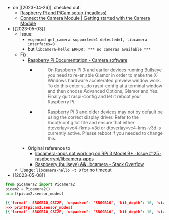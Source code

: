 - on [[2023-04-26]], checked out:
    - [Raspberry Pi and PiCam setup (headless)](https://gist.github.com/sageworksstudio/b0954d2d6cfac7d4a00e776953324a2c)
    - [Connect the Camera Module | Getting started with the Camera Module](https://projects.raspberrypi.org/en/projects/getting-started-with-picamera/2)
- [[2023-05-03]]
    - Issue:
        - `vcgencmd get_camera`: `supported=1 detected=1, libcamera interfaces=0`
        - but `libcamera-hello`: `ERROR: *** no cameras available ***`
    - Fix:
        - [Raspberry Pi Documentation - Camera software](https://www.raspberrypi.com/documentation/computers/camera_software.html)
            - > On Raspberry Pi 3 and earlier devices running Bullseye you need to re-enable Glamor in order to make the X-Windows hardware accelerated preview window work. To do this enter sudo raspi-config at a terminal window and then choose Advanced Options, Glamor and Yes. Finally quit raspi-config and let it reboot your Raspberry Pi.
            - > Raspberry Pi 3 and older devices may not by default be using the correct display driver. Refer to the /boot/config.txt file and ensure that either dtoverlay=vc4-fkms-v3d or dtoverlay=vc4-kms-v3d is currently active. Please reboot if you needed to change this.
        - Original reference to
            - [libcamera-apps not working on RPi 3 Model B+ · Issue #125 · raspberrypi/libcamera-apps](https://github.com/raspberrypi/libcamera-apps/issues/125)
            - [Raspbeery (bullseye) && libcamera - Stack Overflow](https://stackoverflow.com/questions/71709549/raspbeery-bullseye-libcamera/71712175#71712175)
    - Usage: `libcamera-hello -t 0` for no timeout
- [[2023-05-08]]
```python
from picamera2 import Picamera2
picam2 = Picamera2()
print(picam2.sensor_modes)
```

```json
[{'format': SRGGB10_CSI2P, 'unpacked': 'SRGGB10', 'bit_depth': 10, 'size': (640, 480), 'fps': 103.33, 'crop_limits': (1000, 752, 1280, 960), 'exposure_limits': (75, 11766829, None)}, {'format': SRGGB10_CSI2P, 'unpacked': 'SRGGB10', 'bit_depth': 10, 'size': (1640, 1232), 'fps': 41.85, 'crop_limits': (0, 0, 3280, 2464), 'exposure_limits': (75, 11766829, None)}, {'format': SRGGB10_CSI2P, 'unpacked': 'SRGGB10', 'bit_depth': 10, 'size': (1920, 1080), 'fps': 47.57, 'crop_limits': (680, 692, 1920, 1080), 'exposure_limits': (75, 11766829, None)}, {'format': SRGGB10_CSI2P, 'unpacked': 'SRGGB10', 'bit_depth': 10, 'size': (3280, 2464), 'fps': 21.19, 'crop_limits': (0, 0, 3280, 2464), 'exposure_limits': (75, 11766829, None)}, {'format': SRGGB8, 'unpacked': 'SRGGB8', 'bit_depth': 8, 'size': (640, 480), 'fps': 103.33, 'crop_limits': (1000, 752, 1280, 960), 'exposure_limits': (75, 11766829, None)}, {'format': SRGGB8, 'unpacked': 'SRGGB8', 'bit_depth': 8, 'size': (1640, 1232), 'fps': 41.85, 'crop_limits': (0, 0, 3280, 2464), 'exposure_limits': (75, 11766829, None)}, {'format': SRGGB8, 'unpacked': 'SRGGB8', 'bit_depth': 8, 'size': (1920, 1080), 'fps': 47.57, 'crop_limits': (680, 692, 1920, 1080), 'exposure_limits': (75, 11766829, None)}, {'format': SRGGB8, 'unpacked': 'SRGGB8', 'bit_depth': 8, 'size': (3280, 2464), 'fps': 21.19, 'crop_limits': (0, 0, 3280, 2464), 'exposure_limits': (75, 11766829, None)}]
>>> print(picam2.sensor_modes)
[{'format': SRGGB10_CSI2P, 'unpacked': 'SRGGB10', 'bit_depth': 10, 'size': (640, 480), 'fps': 103.33, 'crop_limits': (1000, 752, 1280, 960), 'exposure_limits': (75, 11766829, None)}, {'format': SRGGB10_CSI2P, 'unpacked': 'SRGGB10', 'bit_depth': 10, 'size': (1640, 1232), 'fps': 41.85, 'crop_limits': (0, 0, 3280, 2464), 'exposure_limits': (75, 11766829, None)}, {'format': SRGGB10_CSI2P, 'unpacked': 'SRGGB10', 'bit_depth': 10, 'size': (1920, 1080), 'fps': 47.57, 'crop_limits': (680, 692, 1920, 1080), 'exposure_limits': (75, 11766829, None)}, {'format': SRGGB10_CSI2P, 'unpacked': 'SRGGB10', 'bit_depth': 10, 'size': (3280, 2464), 'fps': 21.19, 'crop_limits': (0, 0, 3280, 2464), 'exposure_limits': (75, 11766829, None)}, {'format': SRGGB8, 'unpacked': 'SRGGB8', 'bit_depth': 8, 'size': (640, 480), 'fps': 103.33, 'crop_limits': (1000, 752, 1280, 960), 'exposure_limits': (75, 11766829, None)}, {'format': SRGGB8, 'unpacked': 'SRGGB8', 'bit_depth': 8, 'size': (1640, 1232), 'fps': 41.85, 'crop_limits': (0, 0, 3280, 2464), 'exposure_limits': (75, 11766829, None)}, {'format': SRGGB8, 'unpacked': 'SRGGB8', 'bit_depth': 8, 'size': (1920, 1080), 'fps': 47.57, 'crop_limits': (680, 692, 1920, 1080), 'exposure_limits': (75, 11766829, None)}, {'format': SRGGB8, 'unpacked': 'SRGGB8', 'bit_depth': 8, 'size': (3280, 2464), 'fps': 21.19, 'crop_limits': (0, 0, 3280, 2464), 'exposure_limits': (75, 11766829, None)}]
```